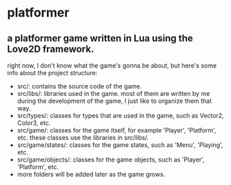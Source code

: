 # platformer

## a platformer game written in Lua using the Love2D framework.

right now, I don't know what the game's gonna be about, but here's some info about the project structure:

- src/: contains the source code of the game.
- src/libs/: libraries used in the game. most of them are written by me during the development of the game, I just like to organize them that way.
- src/types/: classes for types that are used in the game, such as Vector2, Color3, etc.
- src/game/: classes for the game itself, for example 'Player', 'Platform', etc. these classes use the libraries in src/libs/.
- src/game/states/: classes for the game states, such as 'Menu', 'Playing', etc.
- src/game/objects/: classes for the game objects, such as 'Player', 'Platform', etc.
- more folders will be added later as the game grows.
